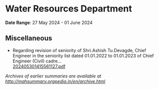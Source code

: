 # Water Resources Department

**Date Range**: 27 May 2024 - 01 June 2024


## Miscellaneous
- Regarding revision of seniority of Shri.Ashish Tu.Devagde, Chief Engineer in the seniority list dated 01.01.2022 to 01.01.2023 of Chief Engineer (Civil) cadre...\
  [202405301415561127.pdf](https://gr.maharashtra.gov.in/Site/Upload/Government%20Resolutions/English/202405301415561127.pdf)


*Archives of earlier summaries are available at http://mahsummary.orgpedia.in/en/archive.html*